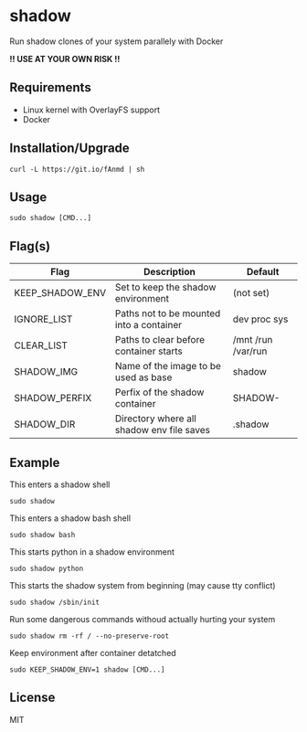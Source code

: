 # shadow
Run shadow clones of your system parallely with Docker

**!! USE AT YOUR OWN RISK !!**

## Requirements
- Linux kernel with OverlayFS support
- Docker

## Installation/Upgrade
```
curl -L https://git.io/fAnmd | sh
```

## Usage
```
sudo shadow [CMD...]
```

## Flag(s)
| Flag            | Description                               | Default            |
| --------------- | ----------------------------------------- | ------------------ |
| KEEP_SHADOW_ENV | Set to keep the shadow environment        | (not set)          |
| IGNORE_LIST     | Paths not to be mounted into a container  | dev proc sys       |
| CLEAR_LIST      | Paths to clear before container starts    | /mnt /run /var/run |
| SHADOW_IMG      | Name of the image to be used as base      | shadow             |
| SHADOW_PERFIX   | Perfix of the shadow container            | SHADOW-            |
| SHADOW_DIR      | Directory where all shadow env file saves | .shadow            |

## Example
This enters a shadow shell
```
sudo shadow
```

This enters a shadow bash shell
```
sudo shadow bash
```

This starts python in a shadow environment
```
sudo shadow python
```

This starts the shadow system from beginning (may cause tty conflict)
```
sudo shadow /sbin/init
```

Run some dangerous commands withoud actually hurting your system
```
sudo shadow rm -rf / --no-preserve-root
```

Keep environment after container detatched
```
sudo KEEP_SHADOW_ENV=1 shadow [CMD...]
```

## License
MIT
